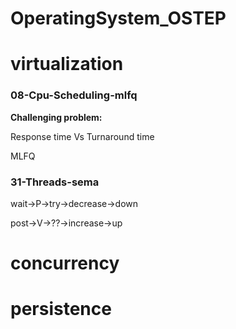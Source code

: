 # OperatingSystem_OSTEP

# virtualization

### 08-Cpu-Scheduling-mlfq

**Challenging problem:**

Response time Vs Turnaround time

MLFQ

### 31-Threads-sema

wait->P->try->decrease->down

post->V->??->increase->up

# concurrency

# persistence



